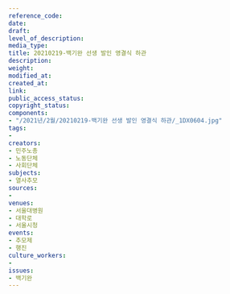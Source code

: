 ```yaml
---
reference_code: 
date: 
draft: 
level_of_description: 
media_type: 
title: 20210219-백기완 선생 발인 영결식 하관
description: 
weight: 
modified_at: 
created_at: 
link: 
public_access_status: 
copyright_status: 
components:
- "/2021년/2월/20210219-백기완 선생 발인 영결식 하관/_1DX0604.jpg"
tags:
- 
creators:
- 민주노총
- 노동단체
- 사회단체
subjects:
- 열사추모
sources:
- 
venues:
- 서울대병원
- 대학로
- 서울시청
events:
- 추모제
- 행진
culture_workers:
- 
issues:
- 백기완
---
```

